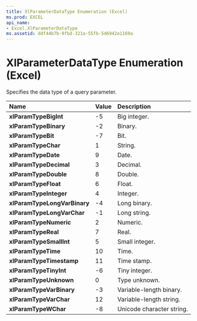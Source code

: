 ```yaml
---
title: XlParameterDataType Enumeration (Excel)
ms.prod: EXCEL
api_name:
- Excel.XlParameterDataType
ms.assetid: ddf44b7b-9fbd-321a-55fb-5d6942e1169a
---
```



# XlParameterDataType Enumeration (Excel)

Specifies the data type of a query parameter.



|**Name**|**Value**|**Description**|
|:-----|:-----|:-----|
| **xlParamTypeBigInt**|-5|Big integer.|
| **xlParamTypeBinary**|-2|Binary.|
| **xlParamTypeBit**|-7|Bit.|
| **xlParamTypeChar**|1|String.|
| **xlParamTypeDate**|9|Date.|
| **xlParamTypeDecimal**|3|Decimal.|
| **xlParamTypeDouble**|8|Double.|
| **xlParamTypeFloat**|6|Float.|
| **xlParamTypeInteger**|4|Integer.|
| **xlParamTypeLongVarBinary**|-4|Long binary.|
| **xlParamTypeLongVarChar**|-1|Long string.|
| **xlParamTypeNumeric**|2|Numeric.|
| **xlParamTypeReal**|7|Real.|
| **xlParamTypeSmallInt**|5|Small integer.|
| **xlParamTypeTime**|10|Time.|
| **xlParamTypeTimestamp**|11|Time stamp.|
| **xlParamTypeTinyInt**|-6|Tiny integer.|
| **xlParamTypeUnknown**|0|Type unknown.|
| **xlParamTypeVarBinary**|-3|Variable-length binary.|
| **xlParamTypeVarChar**|12|Variable-length string.|
| **xlParamTypeWChar**|-8|Unicode character string.|

